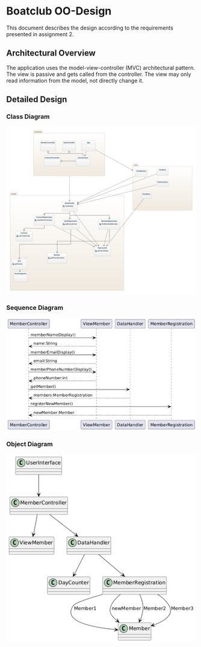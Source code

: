# Boatclub OO-Design
This document describes the design according to the requirements presented in assignment 2.

## Architectural Overview
The application uses the model-view-controller (MVC) architectural pattern. The view is passive and gets called from the controller. The view may only read information from the model, not directly change it.


## Detailed Design

### Class Diagram

![Class diagram](img/class-diagram.jpeg)

### Sequence Diagram

![Sequence diagram](img/Sequence%20Diagram.png)

### Object Diagram

![Object diagram](img/Object%20Diagram.png)